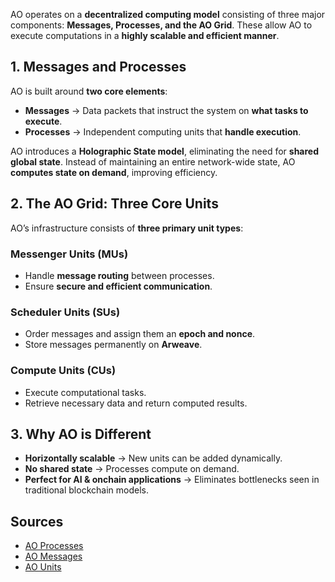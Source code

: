 AO operates on a **decentralized computing model** consisting of three major components: **Messages, Processes, and the AO Grid**. These allow AO to execute computations in a **highly scalable and efficient manner**.

## **1. Messages and Processes**
AO is built around **two core elements**:
- **Messages** → Data packets that instruct the system on **what tasks to execute**.
- **Processes** → Independent computing units that **handle execution**.

AO introduces a **Holographic State model**, eliminating the need for **shared global state**. Instead of maintaining an entire network-wide state, AO **computes state on demand**, improving efficiency.

## **2. The AO Grid: Three Core Units**
AO’s infrastructure consists of **three primary unit types**:

### **Messenger Units (MUs)**
- Handle **message routing** between processes.
- Ensure **secure and efficient communication**.

### **Scheduler Units (SUs)**
- Order messages and assign them an **epoch and nonce**.
- Store messages permanently on **Arweave**.

### **Compute Units (CUs)**
- Execute computational tasks.
- Retrieve necessary data and return computed results.

## **3. Why AO is Different**
- **Horizontally scalable** → New units can be added dynamically.
- **No shared state** → Processes compute on demand.
- **Perfect for AI & onchain applications** → Eliminates bottlenecks seen in traditional blockchain models.

## **Sources**
- [AO Processes](https://cookbook_ao.g8way.io/concepts/specs.html)
- [AO Messages](https://cookbook_ao.g8way.io/concepts/messages.html)
- [AO Units](https://cookbook_ao.g8way.io/concepts/units.html)